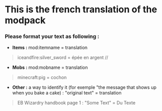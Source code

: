 # This is the french translation of the modpack

### Please format your text as following : 
- **Items :** mod:itemname = translation
> iceandfire:silver_sword = épée en argent
//
- **Mobs :** mod:mobname = translation
> minecraft:pig = cochon
- **Other :** a way to identify it (for exemple "the message that shows up when you bake a cake) : "original text" = translation
> EB Wizardry handbook page 1 : "Some Text" = Du Texte

